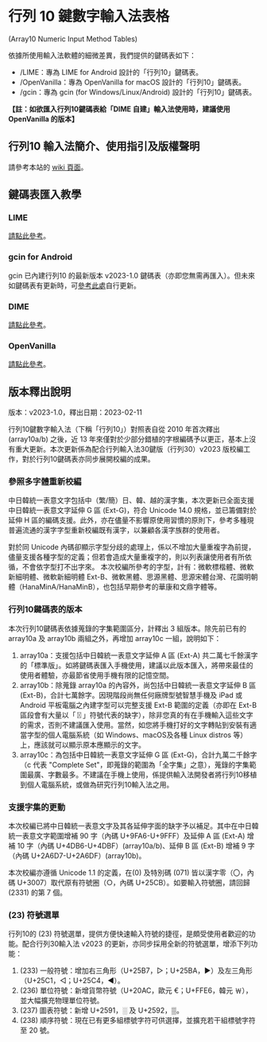 # 行列 10 鍵數字輸入法表格
(Array10 Numeric Input Method Tables)

依據所使用輸入法軟體的細微差異，我們提供的鍵碼表如下：

* /LIME：專為 LIME for Android 設計的「行列10」鍵碼表。
* /OpenVanilla：專為 OpenVanilla for macOS 設計的「行列10」鍵碼表。
* /gcin：專為 gcin (for Windows/Linux/Android) 設計的「行列10」鍵碼表。

**【註：如欲匯入行列10鍵碼表給「DIME 自建」輸入法使用時，建議使用 OpenVanilla 的版本】**

## 行列10 輸入法簡介、使用指引及版權聲明
請參考本站的 [wiki 頁面](https://github.com/gontera/array10/wiki)。

## 鍵碼表匯入教學
### LIME
[請點此參考](https://github.com/gontera/array30/wiki/LIME-%E6%95%99%E5%AD%B8-(1)%EF%BC%9A%E5%A6%82%E4%BD%95%E5%9C%A8-LIME-%E4%B8%8A%E9%9D%A2%E5%8C%AF%E5%85%A5%E6%96%B0%E7%89%88%E7%9A%84%E8%A1%8C%E5%88%97%E9%8D%B5%E7%A2%BC%E8%A1%A8)。
### gcin for Android
gcin 已內建行列10 的最新版本 v2023-1.0 鍵碼表（亦即您無需再匯入）。但未來如鍵碼表有更新時，可[參考此處](https://github.com/gontera/array30/wiki/gcin-for-Android-%E6%95%99%E5%AD%B8-(3)%EF%BC%9A%E6%8E%9B%E8%BC%89%E6%96%B0%E7%89%88%E8%A1%8C%E5%88%97%E8%BC%B8%E5%85%A5%E6%B3%95%E6%A8%A1%E7%B5%84)自行更新。
### DIME
[請點此參考](https://github.com/gontera/array30/wiki/DIME-%E6%95%99%E5%AD%B8-(1)%EF%BC%9A%E5%8C%AF%E5%85%A5%E8%A1%8C%E5%88%9710-%E9%8D%B5%E7%A2%BC%E8%A1%A8)。
### OpenVanilla
[請點此參考](https://github.com/gontera/array30/wiki/OpenVanilla-%E6%95%99%E5%AD%B8-(2)%EF%BC%9A%E5%8C%AF%E5%85%A5%E8%A1%8C%E5%88%9710-%E8%BC%B8%E5%85%A5%E6%B3%95%E9%8D%B5%E7%A2%BC%E8%A1%A8)。

## 版本釋出說明
版本：v2023-1.0，釋出日期：2023-02-11

行列10鍵數字輸入法（下稱「行列10」）對照表自從 2010 年首次釋出 (array10a/b) 之後，近 13 年來僅對於少部分錯植的字根編碼予以更正，基本上沒有重大更新。本次更新係為配合行列輸入法30鍵版（行列30）v2023 版校編工作，對於行列10鍵碼表亦同步展開校編的成果。

### 參照多字體重新校編
中日韓統一表意文字包括中（繁/簡）日、韓、越的漢字集，本次更新已全面支援中日韓統一表意文字延伸 G 區 (Ext-G)，符合 Unicode 14.0 規格，並已籌備對於延伸 H 區的編碼支援。此外，亦在儘量不影響原使用習慣的原則下，參考多種現普遍流通的漢字字型重新校編既有漢字，以兼顧各漢字族群的使用者。

對於同 Unicode 內碼卻顯示字型分歧的處理上，係以不增加大量重複字為前提，儘量支援各種字型的定義；但若會造成大量重複字的，則以列表讓使用者有所依循，不會依字型打不出字來。
本次校編所參考的字型，計有：微軟標楷體、微軟新細明體、微軟新細明體 Ext-B、微軟黑體、思源黑體、思源宋體台灣、花園明朝體（HanaMinA/HanaMinB），也包括早期參考的華康和文鼎字體等。

### 行列10鍵碼表的版本
本次行列10鍵碼表依據蒐錄的字集範圍區分，計釋出 3 組版本。除先前已有的 array10a 及 array10b 兩組之外，再增加 array10c 一組，說明如下：
1. array10a：支援包括中日韓統一表意文字延伸 A 區 (Ext-A) 共二萬七千餘漢字的「標準版」。如將鍵碼表匯入手機使用，建議以此版本匯入，將帶來最佳的使用者體驗，亦最節省使用手機有限的記憶空間。
1. array10b：除蒐錄 array10a 的內容外，尚包括中日韓統一表意文字延伸 B 區 (Ext-B)，合計七萬餘字。因現階段尚無任何廠牌型號智慧手機及 iPad 或 Android 平板電腦之內建字型可以完整支援 Ext-B 範圍的定義（亦即在 Ext-B 區段會有大量以「〿」符號代表的缺字），除非您真的有在手機輸入這些文字的需求，否則不建議匯入使用。當然，如您將手機打好的文字轉貼到安裝有適當字型的個人電腦系統（如 Windows、macOS及各種 Linux distros 等）上，應該就可以顯示原本應顯示的文字。
1. array10c：為包括中日韓統一表意文字延伸 G 區 (Ext-G)，合計九萬二千餘字（c 代表 "Complete Set"，即蒐錄的範圍為「全字集」之意），蒐錄的字集範圍最廣、字數最多。不建議在手機上使用，係提供輸入法開發者將行列10移植到個人電腦系統，或做為研究行列10輸入法之用。

### 支援字集的更動
本次校編已將中日韓統一表意文字及其各延伸字面的缺字予以補足。其中在中日韓統一表意文字範圍增補 90 字（內碼 U+9FA6-U+9FFF）及延伸 A 區 (Ext-A) 增補 10 字（內碼 U+4DB6-U+4DBF）(array10a/b)、延伸 B 區 (Ext-B) 增補 9 字（內碼 U+2A6D7-U+2A6DF）(array10b)。

本次校編亦遵循 Unicode 1.1 的定義，在(0) 及特別碼 (071) 皆以漢字零（〇，內碼 U+3007）取代原有符號圈（○，內碼 U+25CB）。如要輸入符號圈，請回歸 (2331) 的第 7 個。

### (23) 符號選單
行列10的 (23) 符號選單，提供方便快速輸入符號的捷徑，是頗受使用者歡迎的功能。配合行列30輸入法 v2023 的更新，亦同步採用全新的符號選單，增添下列功能：
1. (233) 一般符號：增加右三角形（U+25B7，▷；U+25BA，►）及左三角形（U+25C1，◁；U+25C4，◄）。
1. (236) 單位符號：新增貨幣符號（U+20AC，歐元 €；U+FFE6，韓元 ￦），並大幅擴充物理單位符號。
1. (237) 圖表符號：新增 U+2591，░ 及 U+2592，▒。
1. (238) 順序符號：現在已有更多組標號字符可供選擇，並擴充若干組標號字符至 20 號。
